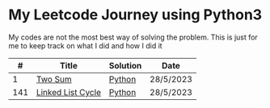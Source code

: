 # My Leetcode Journey using Python3

My codes are not the most best way of solving the problem. This is just for me to keep track on what I did and how I did it

| # | Title | Solution | Date |
|---| ----- | -------- | ---- |
| 1 | [Two Sum](https://leetcode.com/problems/two-sum/) | [Python](https://github.com/malaaaaaaaa/LeetCode-Journey/blob/main/Python%20/0001_TwoSums)| 28/5/2023 |
| 141 | [Linked List Cycle](https://leetcode.com/problems/linked-list-cycle/) | [Python](https://github.com/malaaaaaaaa/LeetCode-Journey/blob/main/Python%20/0141_LinkedListCycle.py)| 28/5/2023 |
